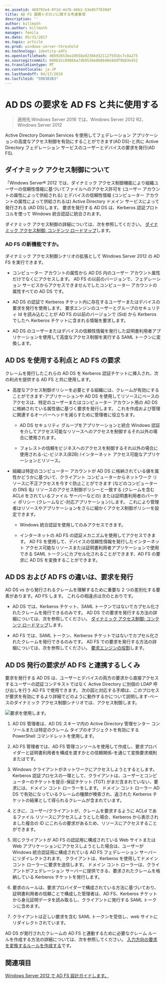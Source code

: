 ```yaml
---
ms.assetid: 460792e4-9f1d-4e7b-b6b2-53e057f839df
title: AD FS 展開トポロジに関する考慮事項
description: ''
author: billmath
ms.author: billmath
manager: femila
ms.date: 05/31/2017
ms.topic: article
ms.prod: windows-server-threshold
ms.technology: identity-adfs
ms.openlocfilehash: 46692653ba10558a9236bd321127591bc7c8a275
ms.sourcegitcommit: 0d0b32c8986ba7db9536e0b8648d4ddf9b03e452
ms.translationtype: MT
ms.contentlocale: ja-JP
ms.lasthandoff: 04/17/2019
ms.locfileid: "59838383"
---
```

# <a name="using-ad-ds-claims-with-ad-fs"></a>AD DS の要求を AD FS と共に使用する
  
>適用先:Windows Server 2016 では、Windows Server 2012 R2、Windows Server 2012
  
Active Directory Domain Services を使用してフェデレーション アプリケーションの高度なアクセス制御を有効にすることができます\(AD DS\)\-と共に Active Directory フェデレーション サービスのユーザーとデバイスの要求を発行\(AD FS\).  
  
## <a name="about-dynamic-access-control"></a>ダイナミック アクセス制御について  
「Windows Server® 2012 では、ダイナミック アクセス制御機能により組織ユーザーの信頼性情報に基づいてファイルへのアクセス許可を \(ユーザー アカウントの属性によって供給される\) とデバイスの信頼性情報 \(コンピューター アカウントの属性によって供給されるは\) Active Directory ドメイン サービスによって発行される \(AD DS\)します。 要求を発行する AD DS は、Kerberos 認証プロトコルを使って Windows 統合認証に統合されます。  
  
ダイナミック アクセス制御の詳細については、次を参照してください。 [ダイナミック アクセス制御: コンテンツ ロードマップ](../../solution-guides/Dynamic-Access-Control--Scenario-Overview.md#BKMK_APP)します。  
  
### <a name="whats-new-in-ad-fs"></a>AD FS の新機能ですか。  
ダイナミック アクセス制御シナリオの拡張として Windows Server 2012 の AD FS を実行できます。  
  
-   コンピューター アカウントの属性から AD DS 内のユーザー アカウント属性だけでなくにアクセスします。 AD FS の以前のバージョンで、フェデレーション サービスからアクセスできませんでしたコンピューター アカウントの属性すべての AD DS です。  
  
-   AD DS の認証で Kerberos チケット内に存在するユーザーまたはデバイスの要求を発行を使用します。 要求エンジンのユーザーとグループのセキュリティ Id を読み込むことが AD FS の以前のバージョンで \(Sid\) から Kerberos でしたへ Kerberos チケットに含まれる情報を要求します。  
  
-   AD DS のユーザーまたはデバイスの信頼性情報を発行した証明書利用者アプリケーションを使用して高度なアクセス制御を実行する SAML トークンに変換します。  
  
## <a name="benefits-of-using-ad-ds-claims-with-ad-fs"></a>AD DS を使用する利点と AD FS の要求  
クレームを発行したこれらの AD DS を Kerberos 認証チケットに挿入され、次の利点を提供する AD FS と共に使用します。  
  
-   高度なアクセス制御ポリシーを必要とする組織には、クレームが有効にすることができます\-アプリケーションや AD DS を使用してリソースにベースのアクセスは、特定のユーザーまたはコンピューター アカウント用の AD DS に格納されている属性値に基づく要求を発行します。 これを作成および管理に関連するオーバーヘッドを減らすために管理者に役立ちます。  
  
    -   AD DS セキュリティ グループをアプリケーションと統合 Windows 認証を介してアクセス可能なリソースへのアクセスを制御するそれ以外の場合に使用されます。  
  
    -   フォレストの信頼をビジネスへのアクセスを制御するそれ以外の場合に使用される\-に\-ビジネス\(B2B\) \/インターネット アクセス可能なアプリケーションとリソース。  
  
-   組織は特定のコンピューター アカウントが AD DS に格納されている値を属性かどうかに基づいて、クライアント コンピューターからネットワーク リソースに不正アクセスを今すぐ防止ことができます \(などのコンピューターの DNS 名\) リソースのアクセス制御ポリシーと一致する \(クレームを含む ACLd をされているファイル サーバーなどの\) または証明書利用者のパーティ ポリシー \(クレームなど\-対応アプリケーション\)します。 これにより管理者はリソースやアプリケーションをさらに細かくアクセス制御ポリシーを設定できます。  
  
    -   Windows 統合認証を使用してのみアクセスできます。  
  
    -   インターネットの AD FS の認証メカニズムを使用してアクセスできます。 AD FS を使用して、デバイスの信頼性情報を発行したインターネット アクセス可能なリソースまたは証明書利用者アプリケーションで使用できる SAML トークンにカプセル化されることができます、AD FS の要求に AD DS を変換することができます。  
  
## <a name="differences-between-ad-ds-and-ad-fs-issued-claims"></a>AD DS および AD FS の違いは、要求を発行  
AD DS vs から発行されるクレームを理解するために重要な 2 つの差別化する要素があります。AD FS します。 これらの相違点は次のとおりです。  
  
-   AD DS では、Kerberos チケット、SAML トークンではないでカプセル化されたクレームを発行できるのみです。 AD DS での要求を発行する方法の詳細については、次を参照してください。 [ダイナミック アクセス制御: コンテンツ ロードマップ](../../solution-guides/Dynamic-Access-Control--Scenario-Overview.md#BKMK_APP)します。  
  
-   AD FS では、SAML トークン、Kerberos チケットではないでカプセル化されたクレームを発行できるのみです。 AD FS での要求を発行する方法の詳細については、次を参照してください。 [要求エンジンの役割](../../ad-fs/technical-reference/The-Role-of-the-Claims-Engine.md)します。  
  
## <a name="how-ad-ds-issued-claims-work-with-ad-fs"></a>AD DS 発行の要求が AD FS と連携するしくみ  
要求を発行する AD DS は、ユーザーとデバイスの両方の要求から直接アクセスするユーザーの認証コンテキストではなく Active Directory に別個の LDAP 呼び出しを行う AD FS で使用できます。 次の図と対応する手順は、このプロセスが要求を有効にするより詳細でどのように動作するかについて説明します\-ベースのダイナミック アクセス制御シナリオでは、アクセス制御します。  
  
![要求を使用します。](media/UsingADDSClaimswithADFS.gif)  
  
1.  AD DS 管理者は、AD DS スキーマ内の Active Directory 管理センター コンソールまたは特定のクレーム タイプのオブジェクトを有効にする PowerShell コマンドレットを使用します。  
  
2.  AD FS 管理者では、AD FS 管理コンソールを使用して作成し、要求プロバイダーと証明書利用者を構成を渡すかとの信頼関係\-を通じて変換要求規則またはです。  
  
3.  Windows クライアントがネットワークにアクセスしようとするとします。 Kerberos 認証プロセスの一環として、クライアントは、ユーザーとコンピューターのチケットを提示\-保証チケット \(TGT\) がまだ含まれていない、要求には、ドメイン コント ローラーをします。 ドメイン コント ローラー AD DS で有効になっているクレームの種類が検索され、返された Kerberos チケットの結果として得られるクレームが含まれています。  
  
4.  ときに、ユーザー\/クライアントが、クレームを要求するように ACLd であるファイル リソースにアクセスしようとした場合、Kerberos から表示されました複合の ID にこれらの要求があるため、リソースにアクセスすることができます。  
  
5.  同じクライアントが AD FS の認証用に構成されている Web サイトまたは Web アプリケーションにアクセスしようとした場合は、ユーザーが Windows 統合認証用に構成されている AD FS フェデレーション サーバーにリダイレクトされます。 クライアントは、Kerberos を使用してドメイン コント ローラーに要求を送信します。 ドメイン コント ローラーは、クライアントがフェデレーション サーバーに提供できる、要求されたクレームを格納している Kerberos チケットを発行します。  
  
6.  要求のルールは、要求プロバイダーで構成されている方法に基づいており、証明書利用者の信頼ことで構成した管理者は、AD FS、Kerberos チケットから身元証明データを読み取るし、クライアントに発行する SAML トークンに含めます。  
  
7.  クライアントは正しい要求を含む SAML トークンを受信し、web サイトにリダイレクトされています。  
  
AD DS が発行されたクレームの AD FS と連動するために必要なクレーム ルールを作成する方法の詳細については、次を参照してください。 [入力方向の要求を変換するルールを作成する](../../ad-fs/operations/Create-a-Rule-to-Transform-an-Incoming-Claim.md)です。  
  
## <a name="see-also"></a>関連項目
[Windows Server 2012 で AD FS 設計ガイドします。](AD-FS-Design-Guide-in-Windows-Server-2012.md)
